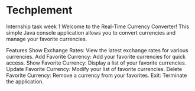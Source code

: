 # Techplement
Internship task week 1
Welcome to the Real-Time Currency Converter! This simple Java console application allows you to convert currencies and manage your favorite currencies.

Features
Show Exchange Rates: View the latest exchange rates for various currencies.
Add Favorite Currency: Add your favorite currencies for quick access.
Show Favorite Currency: Display a list of your favorite currencies.
Update Favorite Currency: Modify your list of favorite currencies.
Delete Favorite Currency: Remove a currency from your favorites.
Exit: Terminate the application.
